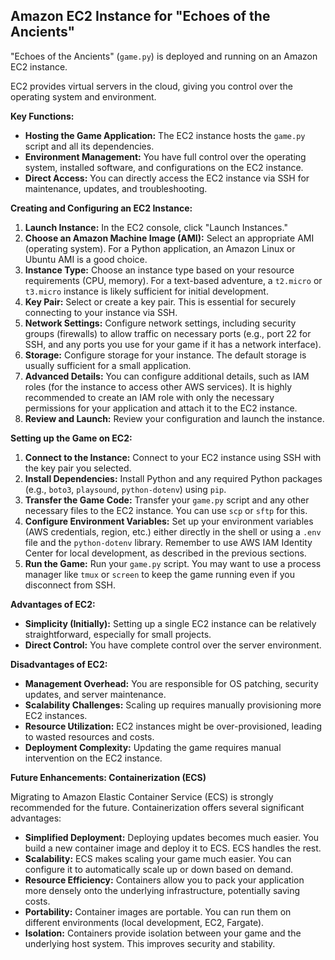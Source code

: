 ## Amazon EC2 Instance for "Echoes of the Ancients"

"Echoes of the Ancients" (`game.py`) is deployed and running on an Amazon EC2 instance. <p>EC2 provides virtual servers in the cloud, giving you control over the operating system and environment.

**Key Functions:**

*   **Hosting the Game Application:** The EC2 instance hosts the `game.py` script and all its dependencies.
*   **Environment Management:** You have full control over the operating system, installed software, and configurations on the EC2 instance.
*   **Direct Access:** You can directly access the EC2 instance via SSH for maintenance, updates, and troubleshooting.

**Creating and Configuring an EC2 Instance:**

1.  **Launch Instance:** In the EC2 console, click "Launch Instances."
2.  **Choose an Amazon Machine Image (AMI):** Select an appropriate AMI (operating system). For a Python application, an Amazon Linux or Ubuntu AMI is a good choice.
3.  **Instance Type:** Choose an instance type based on your resource requirements (CPU, memory). For a text-based adventure, a `t2.micro` or `t3.micro` instance is likely sufficient for initial development.
4.  **Key Pair:** Select or create a key pair. This is essential for securely connecting to your instance via SSH.
5.  **Network Settings:** Configure network settings, including security groups (firewalls) to allow traffic on necessary ports (e.g., port 22 for SSH, and any ports you use for your game if it has a network interface).
6.  **Storage:** Configure storage for your instance. The default storage is usually sufficient for a small application.
7.  **Advanced Details:** You can configure additional details, such as IAM roles (for the instance to access other AWS services). It is highly recommended to create an IAM role with only the necessary permissions for your application and attach it to the EC2 instance.
8.  **Review and Launch:** Review your configuration and launch the instance.

**Setting up the Game on EC2:**

1.  **Connect to the Instance:** Connect to your EC2 instance using SSH with the key pair you selected.
2.  **Install Dependencies:** Install Python and any required Python packages (e.g., `boto3`, `playsound`, `python-dotenv`) using `pip`.
3.  **Transfer the Game Code:** Transfer your `game.py` script and any other necessary files to the EC2 instance.  You can use `scp` or `sftp` for this.
4.  **Configure Environment Variables:** Set up your environment variables (AWS credentials, region, etc.) either directly in the shell or using a `.env` file and the `python-dotenv` library.  Remember to use AWS IAM Identity Center for local development, as described in the previous sections.
5.  **Run the Game:** Run your `game.py` script. You may want to use a process manager like `tmux` or `screen` to keep the game running even if you disconnect from SSH.

**Advantages of EC2:**

*   **Simplicity (Initially):**  Setting up a single EC2 instance can be relatively straightforward, especially for small projects.
*   **Direct Control:** You have complete control over the server environment.

**Disadvantages of EC2:**

*   **Management Overhead:** You are responsible for OS patching, security updates, and server maintenance.
*   **Scalability Challenges:** Scaling up requires manually provisioning more EC2 instances.
*   **Resource Utilization:** EC2 instances might be over-provisioned, leading to wasted resources and costs.
*   **Deployment Complexity:** Updating the game requires manual intervention on the EC2 instance.

**Future Enhancements: Containerization (ECS)**

Migrating to Amazon Elastic Container Service (ECS) is strongly recommended for the future.  Containerization offers several significant advantages:

*   **Simplified Deployment:** Deploying updates becomes much easier. You build a new container image and deploy it to ECS. ECS handles the rest.
*   **Scalability:** ECS makes scaling your game much easier. You can configure it to automatically scale up or down based on demand.
*   **Resource Efficiency:** Containers allow you to pack your application more densely onto the underlying infrastructure, potentially saving costs.
*   **Portability:** Container images are portable. You can run them on different environments (local development, EC2, Fargate).
*   **Isolation:** Containers provide isolation between your game and the underlying host system. This improves security and stability.
